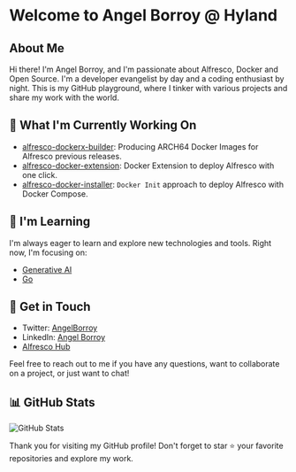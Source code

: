 # Welcome to Angel Borroy @ Hyland

## About Me

Hi there! I'm Angel Borroy, and I'm passionate about Alfresco, Docker and Open Source. I'm a developer evangelist by day and a coding enthusiast by night. This is my GitHub playground, where I tinker with various projects and share my work with the world.

## 🔭 What I'm Currently Working On

- [alfresco-dockerx-builder](https://github.com/aborroy/alfresco-dockerx-builder): Producing ARCH64 Docker Images for Alfresco previous releases.
- [alfresco-docker-extension](https://github.com/AlfrescoLabs/alfresco-docker-extension): Docker Extension to deploy Alfresco with one click.
- [alfresco-docker-installer](https://github.com/alfresco/alfresco-docker-installer): `Docker Init` approach to deploy Alfresco with Docker Compose.

## 🌱 I'm Learning

I'm always eager to learn and explore new technologies and tools. Right now, I'm focusing on:

- [Generative AI](https://github.com/aborroy/llama2-docker-multiarch)
- [Go](https://github.com/aborroy/alfresco-go-cli)

## 💬 Get in Touch

- Twitter: [AngelBorroy](https://twitter.com/AngelBorroy)
- LinkedIn: [Angel Borroy](https://linkedin.com/in/angelborroy)
- [Alfresco Hub](https://hub.alfresco.com)

Feel free to reach out to me if you have any questions, want to collaborate on a project, or just want to chat!

## 📊 GitHub Stats

![GitHub Stats](https://github-readme-stats.vercel.app/api?username=aborroy&show_icons=true&count_private=true)

Thank you for visiting my GitHub profile! Don't forget to star ⭐️ your favorite repositories and explore my work.
